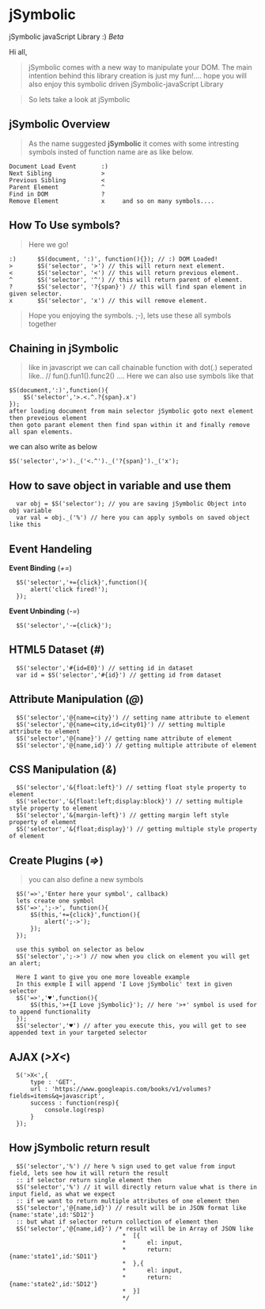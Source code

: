 # jSymbolic
jSymbolic javaScript Library :)  *Beta*

Hi all, 
  > jSymbolic comes with a new way to manipulate your DOM.
  > The main intention behind this library creation is just my fun!....
    hope you will also enjoy this symbolic driven jSymbolic-javaScript Library

  > So lets take a look at jSymbolic
  
  
## jSymbolic Overview

  > As the name suggested **jSymbolic** it comes with some 
  > intresting symbols insted of function name are as like below.
  ```
  Document Load Event       :)
  Next Sibling              >
  Previous Sibling          <
  Parent Element            ^
  Find in DOM               ?
  Remove Element            x     and so on many symbols....
  ```
## How To Use symbols?

  > Here we go!
  ```
  :)      $S(document, ':)', function(){}); // :) DOM Loaded!
  >       $S('selector', '>') // this will return next element.
  <       $S('selector', '<') // this will return previous element.
  ^       $S('selector', '^') // this will return parent of element.
  ?       $S('selector', '?{span}') // this will find span element in given selector.
  x       $S('selector', 'x') // this will remove element.
  ```
  > Hope you enjoying the symbols.  ;-),  lets use these all symbols together
  
## Chaining in jSymbolic
  
  > like in javascript we can call chainable function with dot(.) seperated like..
    // fun().fun1().func2() .... 
  > Here we can also use symbols like that
  ```
  $S(document,':)',function(){
      $S('selector','>.<.^.?{span}.x') 
  });
  after loading document from main selector jSymbolic goto next element then preveious element
  then goto parant element then find span within it and finally remove all span elements.
  ```
  we can also write as below 
  ```
  $S('selector','>')._('<.^')._('?{span}')._('x');
  ```
## How to save object in variable and use them

```
  var obj = $S('selector'); // you are saving jSymbolic Object into obj variable
  var val = obj._('%') // here you can apply symbols on saved object like this
```

## Event Handeling
  >
  **Event Binding** (*+=*)
```
  $S('selector','+={click}',function(){
      alert('click fired!');
  });
```

**Event Unbinding** (*-=*)
```
  $S('selector','-={click}');
```
  
## HTML5 Dataset (*#*)
  >
```
  $S('selector','#{id=E0}') // setting id in dataset
  var id = $S('selector','#{id}') // getting id from dataset
```  
## Attribute Manipulation (*@*)
  >
```
  $S('selector','@{name=city}') // setting name attribute to element
  $S('selector','@{name=city,id=city01}') // setting multiple attribute to element
  $S('selector','@{name}') // getting name attribute of element
  $S('selector','@{name,id}') // getting multiple attribute of element
```
## CSS Manipulation (*&*)
  >
```
  $S('selector','&{float:left}') // setting float style property to element
  $S('selector','&{float:left;display:block}') // setting multiple style property to element
  $S('selector','&{margin-left}') // getting margin left style property of element
  $S('selector','&{float;display}') // getting multiple style property of element
```
## Create Plugins (*=>*)
  > you can also define a new symbols
```
  $S('=>','Enter here your symbol', callback)
  lets create one symbol
  $S('=>',';->', function(){
      $S(this,'+={click}',function(){
          alert(';->');
      });
  });
  
  use this symbol on selector as below
  $S('selector',';->') // now when you click on element you will get an alert;
 
  Here I want to give you one more loveable example
  In this exmple I will append 'I Love jSymbolic' text in given selector
  $S('=>','♥',function(){
      $S(this,'>+{I Love jSymbolic}'); // here '>+' symbol is used for to append functionality
  });
  $S('selector','♥') // after you execute this, you will get to see appended text in your targeted selector
```

## AJAX (*>X<*)
  >
```
  S('>X<',{
      type : 'GET',
      url : 'https://www.googleapis.com/books/v1/volumes?fields=items&q=javascript',
      success : function(resp){
          console.log(resp)
      }
  });
```

## How jSymbolic return result
  >
```
  $S('selector','%') // here % sign used to get value from input field, lets see how it will return the result
  :: if selector return single element then
  $S('selector','%') // it will directly return value what is there in input field, as what we expect
  :: if we want to return multiple attributes of one element then
  $S('selector','@{name,id}') // result will be in JSON format like {name:'state',id:'SD12'}
  :: but what if selector return collection of element then
  $S('selector','@{name,id}') /* result will be in Array of JSON like 
                                *  [{
                                *      el: input, 
                                *      return: {name:'state1',id:'SD11'}
                                *  },{
                                *      el: input, 
                                *      return: {name:'state2',id:'SD12'}
                                *  }] 
                                */
```
